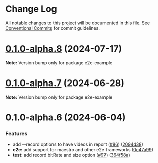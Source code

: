 # Change Log

All notable changes to this project will be documented in this file.
See [Conventional Commits](https://conventionalcommits.org) for commit guidelines.

# [0.1.0-alpha.8](https://github.com/bamlab/flashlight/compare/e2e-example@0.1.0-alpha.7...e2e-example@0.1.0-alpha.8) (2024-07-17)

**Note:** Version bump only for package e2e-example

# [0.1.0-alpha.7](https://github.com/bamlab/flashlight/compare/e2e-example@0.1.0-alpha.6...e2e-example@0.1.0-alpha.7) (2024-06-28)

**Note:** Version bump only for package e2e-example

# 0.1.0-alpha.6 (2024-06-04)

### Features

- add --record options to have videos in report ([#86](https://github.com/bamlab/flashlight/issues/86)) ([2094d38](https://github.com/bamlab/flashlight/commit/2094d38845a8e96696fea94e91a91cc9f174931d))
- **e2e:** add support for maestro and other e2e frameworks ([0c47a99](https://github.com/bamlab/flashlight/commit/0c47a994491bcdb93eed74aa18c016388dcc8687))
- **test:** add record bitRate and size option ([#97](https://github.com/bamlab/flashlight/issues/97)) ([364f58a](https://github.com/bamlab/flashlight/commit/364f58a973ad336e1e810b6c6b83c48c709c6ead))
